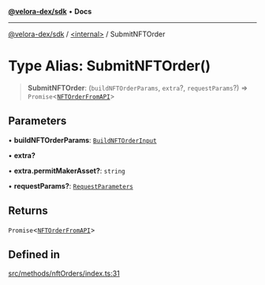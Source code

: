 [**@velora-dex/sdk**](../../README.md) • **Docs**

***

[@velora-dex/sdk](../../globals.md) / [\<internal\>](../README.md) / SubmitNFTOrder

# Type Alias: SubmitNFTOrder()

> **SubmitNFTOrder**: (`buildNFTOrderParams`, `extra`?, `requestParams`?) => `Promise`\<[`NFTOrderFromAPI`](../../type-aliases/NFTOrderFromAPI.md)\>

## Parameters

• **buildNFTOrderParams**: [`BuildNFTOrderInput`](../../type-aliases/BuildNFTOrderInput.md)

• **extra?**

• **extra.permitMakerAsset?**: `string`

• **requestParams?**: [`RequestParameters`](RequestParameters.md)

## Returns

`Promise`\<[`NFTOrderFromAPI`](../../type-aliases/NFTOrderFromAPI.md)\>

## Defined in

[src/methods/nftOrders/index.ts:31](https://github.com/VeloraDEX/paraswap-sdk/blob/feat/velora/src/methods/nftOrders/index.ts#L31)
